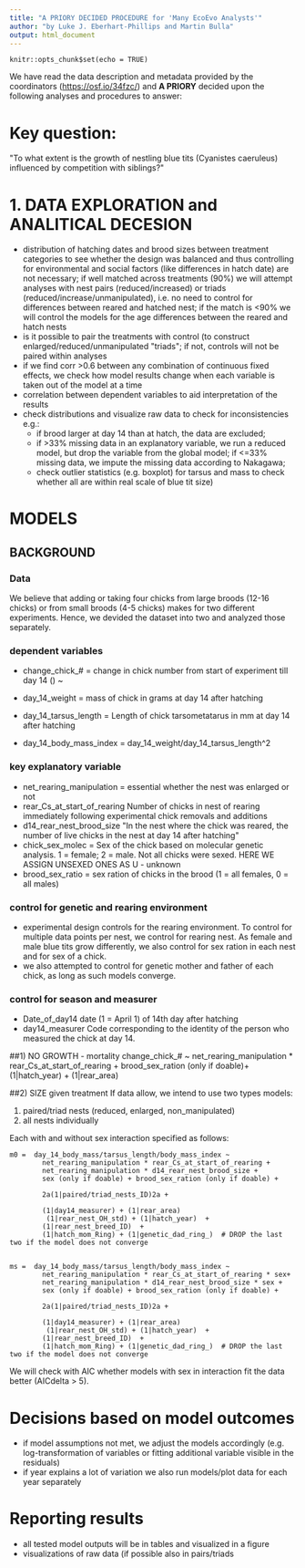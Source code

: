 ```yaml
---
title: "A PRIORY DECIDED PROCEDURE for 'Many EcoEvo Analysts'"
author: "by Luke J. Eberhart-Phillips and Martin Bulla"
output: html_document
---
```


```{r setup, include=FALSE}
knitr::opts_chunk$set(echo = TRUE)
```

We have read the data description and metadata provided by the coordinators (https://osf.io/34fzc/) and **A PRIORY** decided upon the following analyses and procedures to answer:

#  Key question: 
"To what extent is the growth of nestling blue tits (Cyanistes caeruleus) influenced by competition with siblings?" 

# 1. DATA EXPLORATION and ANALITICAL DECESION
- distribution of hatching dates and brood sizes between treatment categories to see whether the design was balanced and thus controlling for environmental and social factors (like differences in hatch date) are not necessary; if well matched across treatments (90%) we will attempt analyses with nest pairs (reduced/increased) or triads (reduced/increase/unmanipulated), i.e. no need to control for differences between reared and hatched nest; if the match is <90% we will control the models for the age differences between the reared and hatch nests
- is it possible to pair the treatments with control (to construct enlarged/reduced/unmanipulated "triads"; if not, controls will not be paired within analyses
- if we find corr >0.6 between any combination of continuous fixed effects, we check how model results change when each variable is taken out of the model at a time
- correlation between dependent variables to aid interpretation of the results
- check distributions and visualize raw data to check for inconsistencies e.g.: 
    - if brood larger at day 14 than at hatch, the data are excluded; 
    - if >33% missing data in an explanatory variable, we run a reduced model, but drop the variable from the global model; if <=33% missing data, we impute the missing data according to Nakagawa;
    - check outlier statistics (e.g. boxplot) for tarsus and mass to check whether all are within real scale of blue tit size)

# MODELS  

## BACKGROUND
        
### Data      
We believe that adding or taking four chicks from large broods (12-16 chicks) or from small broods (4-5 chicks) makes for two different experiments. Hence, we devided the dataset into two and analyzed those separately. 

###  dependent variables
- change_chick_# = change in chick number from start of experiment till day 14 () ~ 

- day_14_weight = mass of chick in grams at day 14 after hatching
- day_14_tarsus_length = Length of chick tarsometatarus in mm at day 14 after hatching    
- day_14_body_mass_index = day_14_weight/day_14_tarsus_length^2


### key explanatory variable
- net_rearing_manipulation = essential whether the nest was enlarged or not
- rear_Cs_at_start_of_rearing   Number of chicks in nest of rearing immediately following experimental chick removals and additions
- d14_rear_nest_brood_size    "In the nest where the chick was reared, the number of live chicks in the nest at day 14 after hatching"
- chick_sex_molec = Sex of the chick based on molecular genetic analysis. 1 = female; 2 = male.  Not all chicks were sexed. HERE WE ASSIGN UNSEXED ONES AS U - unknown
- brood_sex_ratio = sex ration of chicks in the brood (1 = all females, 0 = all males)

### control for genetic and rearing environment 
- experimental design controls for the rearing environment. To control for multiple data points per nest, we control for rearing nest. As female and male blue tits grow differently, we also control for sex ration in each nest and for sex of a chick.
- we also attempted to control for genetic mother and father of each chick, as long as such models converge. 

### control for season and measurer
- Date_of_day14  date (1 = April 1) of 14th day after hatching
- day14_measurer  Code corresponding to the identity of the person who measured the chick at day 14.
        

##1) NO GROWTH - mortality
    change_chick_# ~ net_rearing_manipulation * rear_Cs_at_start_of_rearing + 
                     brood_sex_ration (only if doable)+ 
                     (1|hatch_year) + (1|rear_area)
                                            
##2) SIZE given treatment
If data allow, we intend to use two types models:
1. paired/triad nests (reduced, enlarged, non_manipulated) 
2. all nests individually

Each with and without sex interaction specified as follows:
    
    m0 =  day_14_body_mass/tarsus_length/body_mass_index ~ 
            net_rearing_manipulation * rear_Cs_at_start_of_rearing +
            net_rearing_manipulation * d14_rear_nest_brood_size +
            sex (only if doable) + brood_sex_ration (only if doable) + 

            2a(1|paired/triad_nests_ID)2a +
            
            (1|day14_measurer) + (1|rear_area)
             (1|rear_nest_OH_std) + (1|hatch_year)  +
            (1|rear_nest_breed_ID)  + 
            (1|hatch_mom_Ring) + (1|genetic_dad_ring_)  # DROP the last two if the model does not converge


    ms =  day_14_body_mass/tarsus_length/body_mass_index ~ 
            net_rearing_manipulation * rear_Cs_at_start_of_rearing * sex+
            net_rearing_manipulation * d14_rear_nest_brood_size * sex +
            sex (only if doable) + brood_sex_ration (only if doable) + 

            2a(1|paired/triad_nests_ID)2a +
            
            (1|day14_measurer) + (1|rear_area)
             (1|rear_nest_OH_std) + (1|hatch_year)  +
            (1|rear_nest_breed_ID)  + 
            (1|hatch_mom_Ring) + (1|genetic_dad_ring_)  # DROP the last two if the model does not converge

    
We will check with AIC whether models with sex in interaction fit the data better (AICdelta > 5).

#  Decisions based on model outcomes  
- if model assumptions not met, we adjust the models accordingly (e.g. log-transformation of variables or fitting additional variable visible in the residuals)
- if year explains a lot of variation we also run models/plot data for each year separately

# Reporting results
- all tested model outputs will be in tables and visualized in a figure 
- visualizations of raw data (if possible also in pairs/triads